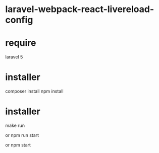 # laravel-webpack-react-livereload-config
# require
laravel 5

# installer
composer install
npm install
# installer

make run

or
npm run start

or
npm start
